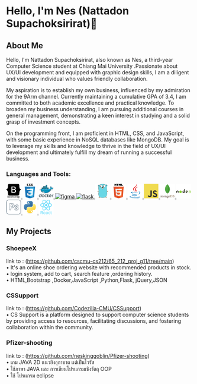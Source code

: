 # Hello, I'm Nes (Nattadon Supachoksirirat)👋

## About Me
  Hello, I'm Nattadon Supachoksirirat, also known as Nes, a third-year Computer Science student at Chiang Mai University .Passionate about UX/UI development and equipped with graphic design skills, I am a diligent and visionary individual who values friendly collaboration.<br> 

  My aspiration is to establish my own business, influenced by my admiration for the 9Arm channel. Currently maintaining a cumulative GPA of 3.4, I am committed to both academic excellence and practical knowledge. To broaden my business understanding, I am pursuing additional courses in general management, demonstrating a keen interest in studying and a solid grasp of investment concepts.<br> 

  On the programming front, I am proficient in HTML, CSS, and JavaScript, with some basic experience in NoSQL databases like MongoDB. My goal is to leverage my skills and knowledge to thrive in the field of UX/UI development and ultimately fulfill my dream of running a successful business.<br> 

  <h3 align="left">Languages and Tools:</h3>
<p align="left"> <a href="https://getbootstrap.com" target="_blank" rel="noreferrer"> <img src="https://raw.githubusercontent.com/devicons/devicon/master/icons/bootstrap/bootstrap-plain-wordmark.svg" alt="bootstrap" width="40" height="40"/> </a> <a href="https://www.w3schools.com/css/" target="_blank" rel="noreferrer"> <img src="https://raw.githubusercontent.com/devicons/devicon/master/icons/css3/css3-original-wordmark.svg" alt="css3" width="40" height="40"/> </a> <a href="https://www.docker.com/" target="_blank" rel="noreferrer"> <img src="https://raw.githubusercontent.com/devicons/devicon/master/icons/docker/docker-original-wordmark.svg" alt="docker" width="40" height="40"/> </a> <a href="https://www.figma.com/" target="_blank" rel="noreferrer"> <img src="https://www.vectorlogo.zone/logos/figma/figma-icon.svg" alt="figma" width="40" height="40"/> </a> <a href="https://flask.palletsprojects.com/" target="_blank" rel="noreferrer"> <img src="https://www.vectorlogo.zone/logos/pocoo_flask/pocoo_flask-icon.svg" alt="flask" width="40" height="40"/> </a> <a href="https://golang.org" target="_blank" rel="noreferrer"> <img src="https://raw.githubusercontent.com/devicons/devicon/master/icons/go/go-original.svg" alt="go" width="40" height="40"/> </a> <a href="https://www.w3.org/html/" target="_blank" rel="noreferrer"> <img src="https://raw.githubusercontent.com/devicons/devicon/master/icons/html5/html5-original-wordmark.svg" alt="html5" width="40" height="40"/> </a> <a href="https://www.java.com" target="_blank" rel="noreferrer"> <img src="https://raw.githubusercontent.com/devicons/devicon/master/icons/java/java-original.svg" alt="java" width="40" height="40"/> </a> <a href="https://developer.mozilla.org/en-US/docs/Web/JavaScript" target="_blank" rel="noreferrer"> <img src="https://raw.githubusercontent.com/devicons/devicon/master/icons/javascript/javascript-original.svg" alt="javascript" width="40" height="40"/> </a> <a href="https://www.mongodb.com/" target="_blank" rel="noreferrer"> <img src="https://raw.githubusercontent.com/devicons/devicon/master/icons/mongodb/mongodb-original-wordmark.svg" alt="mongodb" width="40" height="40"/> </a> <a href="https://nodejs.org" target="_blank" rel="noreferrer"> <img src="https://raw.githubusercontent.com/devicons/devicon/master/icons/nodejs/nodejs-original-wordmark.svg" alt="nodejs" width="40" height="40"/> </a> <a href="https://www.photoshop.com/en" target="_blank" rel="noreferrer"> <img src="https://raw.githubusercontent.com/devicons/devicon/master/icons/photoshop/photoshop-line.svg" alt="photoshop" width="40" height="40"/> </a> <a href="https://www.python.org" target="_blank" rel="noreferrer"> <img src="https://raw.githubusercontent.com/devicons/devicon/master/icons/python/python-original.svg" alt="python" width="40" height="40"/> </a> <a href="https://reactjs.org/" target="_blank" rel="noreferrer"> <img src="https://raw.githubusercontent.com/devicons/devicon/master/icons/react/react-original-wordmark.svg" alt="react" width="40" height="40"/> </a> </p>


## My Projects
### ShoepeeX <br>
link to : (https://github.com/cscmu-cs212/65_212_proj_g11/tree/main)<br> 
• It's an online shoe ordering website with recommended products in stock.<br>
• login system, add to cart, search feature ,ordering history.<br>
• HTML,Bootstrap ,Docker,JavaScript ,Python,Flask, jQuery,JSON<br>



### CSSupport <br>
link to : (https://github.com/Codezilla-CMU/CSSupport)<br> 
• CS Support is a platform designed to support computer science students by providing access to resources, facilitating discussions, and fostering collaboration within the community.<br> 


### Pfizer-shooting  <br>
link to : (https://github.com/neskinggoblin/Pfizer-shooting)<br> 
• เกม JAVA 2D เเนวยิงอุกาบาต เเต่เป็นไวรัส <br> 
• ใช้ภาษา JAVA เเละ การเขียนโปรเเกรมเชิงวัตถุ OOP <br> 
• ใช้ โปรเเกรม eclipse  <br> 









